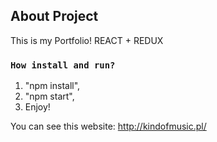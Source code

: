 ## About Project

This is my Portfolio!
REACT + REDUX

### `How install and run?`

1. "npm install",
2. "npm start",
3. Enjoy!

You can see this website: http://kindofmusic.pl/

